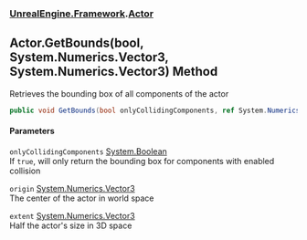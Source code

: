 ### [UnrealEngine.Framework](./UnrealEngine-Framework.md 'UnrealEngine.Framework').[Actor](./Actor.md 'UnrealEngine.Framework.Actor')
## Actor.GetBounds(bool, System.Numerics.Vector3, System.Numerics.Vector3) Method
Retrieves the bounding box of all components of the actor  
```csharp
public void GetBounds(bool onlyCollidingComponents, ref System.Numerics.Vector3 origin, ref System.Numerics.Vector3 extent);
```
#### Parameters
<a name='UnrealEngine-Framework-Actor-GetBounds(bool_System-Numerics-Vector3_System-Numerics-Vector3)-onlyCollidingComponents'></a>
`onlyCollidingComponents` [System.Boolean](https://docs.microsoft.com/en-us/dotnet/api/System.Boolean 'System.Boolean')  
If `true`, will only return the bounding box for components with enabled collision  
  
<a name='UnrealEngine-Framework-Actor-GetBounds(bool_System-Numerics-Vector3_System-Numerics-Vector3)-origin'></a>
`origin` [System.Numerics.Vector3](https://docs.microsoft.com/en-us/dotnet/api/System.Numerics.Vector3 'System.Numerics.Vector3')  
The center of the actor in world space  
  
<a name='UnrealEngine-Framework-Actor-GetBounds(bool_System-Numerics-Vector3_System-Numerics-Vector3)-extent'></a>
`extent` [System.Numerics.Vector3](https://docs.microsoft.com/en-us/dotnet/api/System.Numerics.Vector3 'System.Numerics.Vector3')  
Half the actor's size in 3D space  
  
